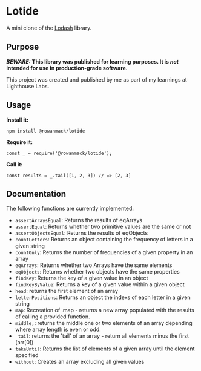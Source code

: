 # Lotide

A mini clone of the [Lodash](https://lodash.com) library.

## Purpose

**_BEWARE:_ This library was published for learning purposes. It is _not_ intended for use in production-grade software.**

This project was created and published by me as part of my learnings at Lighthouse Labs. 

## Usage

**Install it:**

`npm install @rowanmack/lotide`

**Require it:**

`const _ = require('@rowanmack/lotide');`

**Call it:**

`const results = _.tail([1, 2, 3]) // => [2, 3]`

## Documentation

The following functions are currently implemented:

* `assertArraysEqual`: Returns the results of eqArrays
* `assertEqual`: Returns whether two primitive values are the same or not
* `assertObjectsEqual`: Returns the results of eqObjects
* `countLetters`: Returns an object containing the frequency of letters in a given string
* `countOnly`: Returns the number of frequencies of a given property in an array
* `eqArrays`: Returns whether two Arrays have the same elements
* `eqObjects`: Returns whether two objects have the same properties
* `findKey`: Returns the key of a given value in an object
* `findKeyByValue`: Returns a key of a given value within a given object
* `head`: returns the first element of an array
* `letterPositions`: Returns an object the indexs of each letter in a given string
* `map`: Recreation of .map - returns a new array populated with the results of calling a provided function.
* `middle,`: returns the middle one or two elements of an array depending where array length is even or odd.
* ` tail`: returns the 'tail' of an array - return all elements minus the first (arr[0])
* `takeUntil`: Returns the list of elements of a given array until the element specified
* `without`: Creates an array excluding all given values











  
